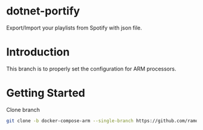 # dotnet-portify
Export/Import your playlists from Spotify with json file.

# Introduction 
This branch is to properly set the configuration for ARM processors.

# Getting Started
Clone branch 
```sh
git clone -b docker-compose-arm --single-branch https://github.com/ramosisw/dotnet-portify.git
```